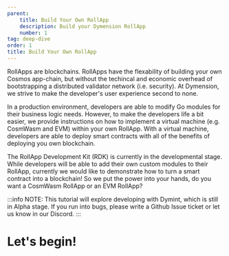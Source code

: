 ```yaml
---
parent:
    title: Build Your Own RollApp
    description: Build your Dymension RollApp
    number: 1
tag: deep-dive
order: 1
title: Build Your Own RollApp
---
```


RollApps are blockchains. RollApps have the flexability of building your own Cosmos app-chain, but without the techincal and economic overhead of bootstrapping a distributed validator network (i.e. security). At Dymension, we strive to make the developer's user experience second to none.

In a production environment, developers are able to modify Go modules for their business logic needs. However, to make the developers life a bit easier, we provide instructions on how to implement a virtual machine (e.g. CosmWasm and EVM) within your own RollApp. With a virtual machine, developers are able to deploy smart contracts with all of the benefits of deploying you own blockchain.

The RollApp Development Kit (RDK) is currently in the developmental stage. While developers will be able to add their own custom modules to their RollApp, currently we would like to demonstrate how to turn a smart contract into a blockchain! So we put the power into your hands, do you want a CosmWasm RollApp or an EVM RollApp?

:::info NOTE:
This tutorial will explore developing with Dymint, which is still in Alpha stage. If you run into bugs, please write a Github Issue ticket or let us know in our Discord.
:::

# Let's begin!
